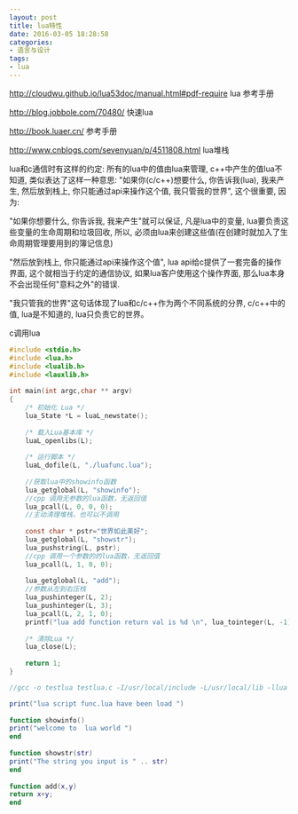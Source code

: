 ```yaml
---
layout: post
title: lua特性
date: 2016-03-05 18:28:58
categories:
- 语言与设计
tags:
- lua
---
```


http://cloudwu.github.io/lua53doc/manual.html#pdf-require   lua 参考手册

http://blog.jobbole.com/70480/  快速lua

http://book.luaer.cn/  参考手册

http://www.cnblogs.com/sevenyuan/p/4511808.html lua堆栈

lua和c通信时有这样的约定: 所有的lua中的值由lua来管理, c++中产生的值lua不知道, 类似表达了这样一种意思: "如果你(c/c++)想要什么, 你告诉我(lua), 我来产生, 然后放到栈上, 你只能通过api来操作这个值, 我只管我的世界", 这个很重要, 因为:

"如果你想要什么, 你告诉我, 我来产生"就可以保证, 凡是lua中的变量, lua要负责这些变量的生命周期和垃圾回收, 所以, 必须由lua来创建这些值(在创建时就加入了生命周期管理要用到的簿记信息)

"然后放到栈上, 你只能通过api来操作这个值", lua api给c提供了一套完备的操作界面, 这个就相当于约定的通信协议, 如果lua客户使用这个操作界面, 那么lua本身不会出现任何"意料之外"的错误.

"我只管我的世界"这句话体现了lua和c/c++作为两个不同系统的分界, c/c++中的值, lua是不知道的, lua只负责它的世界。

c调用lua

```c
#include <stdio.h>  
#include <lua.h>  
#include <lualib.h>  
#include <lauxlib.h> 
  
int main(int argc,char ** argv)  
{  
    /* 初始化 Lua */    
    lua_State *L = luaL_newstate();    
  
    /* 载入Lua基本库 */    
    luaL_openlibs(L);     
  
    /* 运行脚本 */    
    luaL_dofile(L, "./luafunc.lua");
  
    //获取lua中的showinfo函数  
    lua_getglobal(L, "showinfo");  
    //cpp 调用无参数的lua函数，无返回值  
    lua_pcall(L, 0, 0, 0);  
    //主动清理堆栈，也可以不调用
      
    const char * pstr="世界如此美好";  
    lua_getglobal(L, "showstr");  
    lua_pushstring(L, pstr);  
    //cpp 调用一个参数的的lua函数，无返回值  
    lua_pcall(L, 1, 0, 0);
  
    lua_getglobal(L, "add");  
    //参数从左到右压栈  
    lua_pushinteger(L, 2);  
    lua_pushinteger(L, 3);  
    lua_pcall(L, 2, 1, 0);  
    printf("lua add function return val is %d \n", lua_tointeger(L, -1));  
  
    /* 清除Lua */    
    lua_close(L);     
  
    return 1;  
}

//gcc -o testlua testlua.c -I/usr/local/include -L/usr/local/lib -llua -ldl -lm
```

```lua
print("lua script func.lua have been load ")  
  
function showinfo()  
print("welcome to  lua world ")  
end  
  
function showstr(str)  
print("The string you input is " .. str)  
end  
  
function add(x,y)  
return x+y;  
end
```